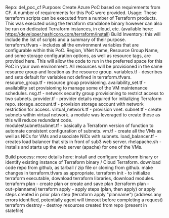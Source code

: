 Repo: del_poc_cf
Purpose: Create Azure PoC based on requirements from CF.
A number of requirements for this PoC were provided.
Usage: These terraform scripts can be executed from a number of Terraform products.  This was executed using the terraform standalone binary however can also be run on dedicated Terraform instances, in cloud, etc. 
(available here: https://developer.hashicorp.com/terraform/install)
Build Inventory: this will include the list of scripts and a summary of their purpose.  
  terraform.tfvars - includes all the environment variables that are configurable within this PoC.  Region, VNet Name, Resource Group Name, and some storage configuration options, as well as resource tags, are provided here. This will allow the code to run in the preferred space for this PoC in your own environment. All resources will be provisioned in the same resource group and location as the resource group. 
  variables.tf - describes and sets default for variables not defined in terraform.tfvars. 
  resource_group.tf - resource group provisioning.
  availability_set.tf - availability set provisioning to manage some of the VM maintenance schedules.
  nsg.tf - network security group provisioning to restrict access to two subnets.
  provider.tf - provider details required for initializing Terraform repo.
  storage_account.tf - provision storage account with network restriction for access.
  virtual_network.tf - provision vnet.
  subnet.tf - create subnets within virtual network.  a module was leveraged to create these as this will reduce redundant code.  
  modules\subnet\subnet.tf - basically a Terraform version of function to automate consistent configuration of subnets.
  vm.tf - create all the VMs as well as NICs for VMs and associate NICs with subnets.
  load_balancer.tf - creates load balancer that sits in front of sub3 web server.
  rhelapache.sh - installs and starts up the web server (apache) for one of the VMs.  

Build process: 
  more details here: 
  install and configure terraform binary or identify existing instance of Terraform binary / Cloud Terraform.
  download code repo from github, as tarball / zip file or cloning from github.
  make changes in terraform.tfvars as appropriate.
  terraform init - to initialize terraform executable, download terraform libraries, download modules.
  terraform plan - create plan or create and save plan (terraform plan -out=planname)
  terraform apply - apply steps (plan, then apply) or apply steps created in prior plan step (terraform apply "planname")
  (address any errors identified, potentially agent will timeout before completing a request)
  terraform destroy - destroy resources created from repo (present in statefile)
